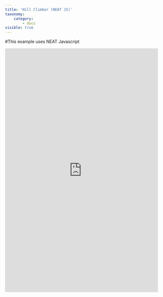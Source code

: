 ```yaml
---
title: 'Hill Climber (NEAT JS)'
taxonomy:
    category:
        - docs
visible: true
---
```


#This example uses NEAT Javascript
<iframe src='https://alloin.org/ai/hill/' frameborder='0' scrolling='no' allowfullscreen width='100%' height='800'></iframe>